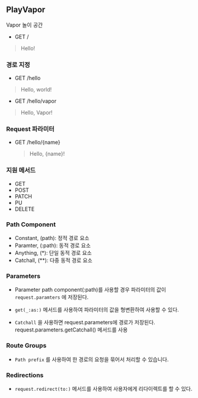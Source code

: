 ## PlayVapor

Vapor 놀이 공간

-   GET /

>Hello!

### 경로 지정

-   GET /hello

>   Hello, world!

-   GET /hello/vapor

>   Hello, Vapor!

### Request 파라미터

-   GET /hello/{name}

    >   Hello, {name}!

### 지원 메서드

-   GET
-   POST
-   PATCH
-   PU
-   DELETE

### Path Component

-   Constant, (path): 정적 경로 요소
-   Paramter, (:path): 동적 경로 요소
-   Anything, (*): 단일 동적 경로 요소
-   Catchall, (**): 다중 동적 경로 요소

### Parameters

-   Parameter path component(:path)를 사용할 경우 파라미터의 값이 `request.paramters` 에 저장된다.

-   `get(_:as:)` 메서드를 사용하여 파라미터의 값을 형변환하여 사용할 수 있다.
-   `Catchall` 을 사용하면 request.parameters에 경로가 저장된다. request.parameters.getCatchall() 메서드를 사용

### Route Groups

-   `Path prefix` 를 사용하여 한 경로의 요청을 묶어서 처리할 수 있습니다.

### Redirections

-   `request.redirect(to:)` 메서드를 사용하여 사용자에게 리다이렉트를 할 수 있다.